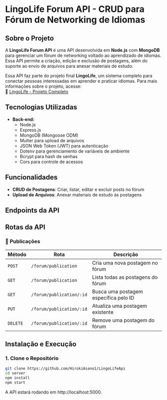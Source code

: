 # LingoLife Forum API - CRUD para Fórum de Networking de Idiomas

## Sobre o Projeto

A **LingoLife Forum API** é uma API desenvolvida em **Node.js** com **MongoDB** para gerenciar um fórum de networking voltado ao aprendizado de idiomas. Essa API permite a criação, edição e exclusão de postagens, além do suporte ao envio de arquivos para anexar materiais de estudo.  

Essa API faz parte do projeto final **LingoLife**, um sistema completo para conectar pessoas interessadas em aprender e praticar idiomas. Para mais informações sobre o projeto, acesse:  
🔗 [LingoLife - Projeto Completo](https://github.com/DaviCalebe/lingolife)

## Tecnologias Utilizadas

- **Back-end:**
  - Node.js
  - Express.js
  - MongoDB (Mongoose ODM)
  - Multer para upload de arquivos
  - JSON Web Token (JWT) para autenticação
  - Dotenv para gerenciamento de variáveis de ambiente
  - Bcrypt para hash de senhas
  - Cors para controle de acessos

## Funcionalidades

- **CRUD de Postagens**: Criar, listar, editar e excluir posts no fórum
- **Upload de Arquivos**: Anexar materiais de estudo às postagens

## Endpoints da API

## Rotas da API

### 📌 **Publicações**
| Método | Rota | Descrição |
|--------|------|-----------|
| `POST` | `/forum/publication` | Cria uma nova postagem no fórum |
| `GET` | `/forum/publication` | Lista todas as postagens do fórum |
| `GET` | `/forum/publication/:id` | Busca uma postagem específica pelo ID |
| `PUT` | `/forum/publication/:id` | Atualiza uma postagem existente |
| `DELETE` | `/forum/publication/:id` | Remove uma postagem do fórum |


## Instalação e Execução

### **1. Clone o Repositório**
```sh
git clone https://github.com/HirokiAsano1/LingoLifeApi
cd server
npm install
npm start
```
A API estará rodando em http://localhost:5000.
